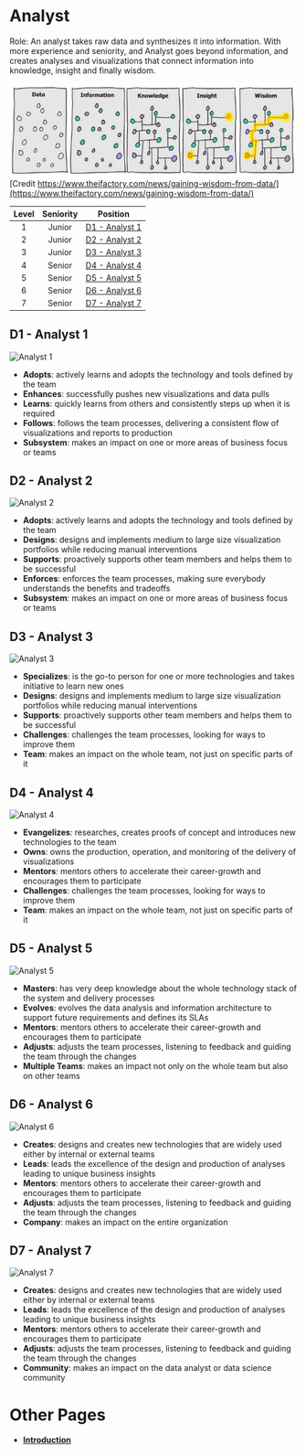 # Analyst

Role: An analyst takes raw data and synthesizes it into information. With more experience and seniority, and Analyst goes beyond
information, and creates analyses and visualizations that connect information into knowledge, insight and finally wisdom.

![Data_to_Wisdom](/images/Data-Wisdom-768x250.jpg)
[Credit https://www.theifactory.com/news/gaining-wisdom-from-data/](https://www.theifactory.com/news/gaining-wisdom-from-data/)

| Level | Seniority | Position |
| :---: | :---: | :---: |
| 1 | Junior | [D1 - Analyst 1](#d1---analyst-1) |
| 2 | Junior | [D2 - Analyst 2](#d2---analyst-2) |
| 3 | Junior | [D3 - Analyst 3](#d3---analyst-3) |
| 4 | Senior | [D4 - Analyst 4](#d4---analyst-4) |
| 5 | Senior | [D5 - Analyst 5](#d5---analyst-5) |
| 6 | Senior | [D6 - Analyst 6](#d6---analyst-6) |
| 7 | Senior | [D7 - Analyst 7](#d7---analyst-7) |

## D1 - Analyst 1

![Analyst 1](/charts/developer-1.png)

* **Adopts**: actively learns and adopts the technology and tools defined by the team
* **Enhances**: successfully pushes new visualizations and data pulls
* **Learns**: quickly learns from others and consistently steps up when it is required
* **Follows**: follows the team processes, delivering a consistent flow of visualizations and reports to production
* **Subsystem**: makes an impact on one or more areas of business focus or teams

## D2 - Analyst 2

![Analyst 2](/charts/developer-2.png)

* **Adopts**: actively learns and adopts the technology and tools defined by the team
* **Designs**: designs and implements medium to large size visualization portfolios while reducing manual interventions
* **Supports**: proactively supports other team members and helps them to be successful
* **Enforces**: enforces the team processes, making sure everybody understands the benefits and tradeoffs
* **Subsystem**: makes an impact on one or more areas of business focus or teams

## D3 - Analyst 3

![Analyst 3](/charts/developer-3.png)

* **Specializes**: is the go-to person for one or more technologies and takes initiative to learn new ones
* **Designs**: designs and implements medium to large size visualization portfolios while reducing manual interventions
* **Supports**: proactively supports other team members and helps them to be successful
* **Challenges**: challenges the team processes, looking for ways to improve them
* **Team**: makes an impact on the whole team, not just on specific parts of it

## D4 - Analyst 4

![Analyst 4](/charts/developer-4.png)

* **Evangelizes**: researches, creates proofs of concept and introduces new technologies to the team
* **Owns**: owns the production, operation, and monitoring of the delivery of visualizations
* **Mentors**: mentors others to accelerate their career-growth and encourages them to participate
* **Challenges**: challenges the team processes, looking for ways to improve them
* **Team**: makes an impact on the whole team, not just on specific parts of it

## D5 - Analyst 5

![Analyst 5](/charts/developer-5.png)

* **Masters**: has very deep knowledge about the whole technology stack of the system and delivery processes
* **Evolves**: evolves the data analysis and information architecture to support future requirements and defines its SLAs
* **Mentors**: mentors others to accelerate their career-growth and encourages them to participate
* **Adjusts**: adjusts the team processes, listening to feedback and guiding the team through the changes
* **Multiple Teams**: makes an impact not only on the whole team but also on other teams

## D6 - Analyst 6

![Analyst 6](/charts/developer-6.png)

* **Creates**: designs and creates new technologies that are widely used either by internal or external teams
* **Leads**: leads the excellence of the design and production of analyses leading to unique business insights
* **Mentors**: mentors others to accelerate their career-growth and encourages them to participate
* **Adjusts**: adjusts the team processes, listening to feedback and guiding the team through the changes
* **Company**: makes an impact on the entire organization

## D7 - Analyst 7

![Analyst 7](/charts/developer-7.png)

* **Creates**: designs and creates new technologies that are widely used either by internal or external teams
* **Leads**: leads the excellence of the design and production of analyses leading to unique business insights
* **Mentors**: mentors others to accelerate their career-growth and encourages them to participate
* **Adjusts**: adjusts the team processes, listening to feedback and guiding the team through the changes
* **Community**: makes an impact on the data analyst or data science community

# Other Pages

* [**Introduction**](README.md)